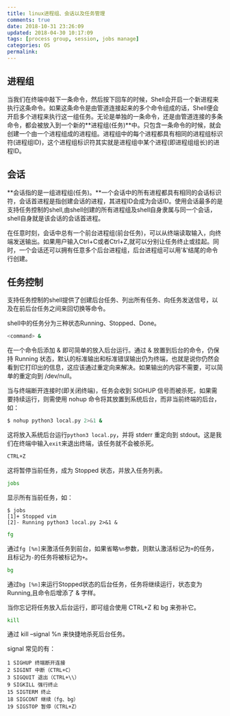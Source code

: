 ```yaml
---
title: linux进程组、会话以及任务管理
comments: true
date: 2018-10-31 23:26:09
updated: 2018-04-30 10:17:09
tags: [process group, session, jobs manage]
categories: OS
permalink:
---
```

## 进程组
当我们在终端中敲下一条命令，然后按下回车的时候，Shell会开启一个新进程来执行这条命令。如果这条命令是由管道连接起来的多个命令组成的话，Shell便会开启多个进程来执行这一组任务。无论是单独的一条命令，还是由管道连接的多条命令，都会被放入到一个新的**进程组(任务)**中。只包含一条命令的时候，就会创建一个由一个进程组成的进程组。进程组中的每个进程都具有相同的进程组标识符(进程组ID)，这个进程组标识符其实就是进程组中某个进程(即进程组组长)的进程ID。

## 会话
**会话指的是一组进程组(任务)。**一个会话中的所有进程都具有相同的会话标识符，会话首进程是指创建会话的进程，其进程ID会成为会话ID。使用会话最多的是支持任务控制的shell,由shell创建的所有进程组及shell自身隶属与同一个会话，shell自身就是该会话的会话首进程。

在任意时刻，会话中总有一个前台进程组(前台任务)，可以从终端读取输入，向终端发送输出。如果用户输入Ctrl+C或者Ctrl+Z,就可以分别让任务终止或挂起。同时，一个会话还可以拥有任意多个后台进程组，后台进程组可以用'&'结尾的命令行创建。
## 任务控制
支持任务控制的shell提供了创建后台任务、列出所有任务、向任务发送信号，以及在前后台任务之间来回切换等命令。

shell中的任务分为三种状态Running、Stopped、Done。 
``` bash
<command> &
```
在一个命令后添加 & 即可简单的放入后台运行。通过 & 放置到后台的命令，仍保持 Running 状态，默认的标准输出和标准错误输出仍为终端，也就是说你仍然会看到它打印出的信息，这应该通过重定向来解决。如果输出的内容不需要，可以简单的重定向到 /dev/null。

当与终端断开连接时(即关闭终端)，任务会收到 SIGHUP 信号而被杀死，如果需要持续运行，则需使用 nohup 命令将其放置到系统后台，而非当前终端的后台，如：
``` bash
$ nohup python3 local.py 2>&1 &
```
这将放入系统后台运行`python3 local.py`，并将 stderr 重定向到 stdout。这是我们在终端中输入`exit`来退出终端，该任务就不会被杀死。

``` bash
CTRL+Z
```
这将暂停当前任务，成为 Stopped 状态，并放入任务列表。
``` bash
jobs
```
显示所有当前任务，如：
```
$ jobs
[1]+ Stopped vim
[2]- Running python3 local.py 2>&1 &
```
``` bash
fg
```
通过`fg [%n]`来激活任务到前台，如果省略`%n`参数，则默认激活标记为`+`的任务，且标记为`-`的任务将被标记为`+`。
``` bash
bg
```
通过`bg [%n]`来运行Stopped状态的后台任务，任务将继续运行，状态变为Running,且命令后增添了 & 字样。

当你忘记将任务放入后台运行，即可组合使用 CTRL+Z 和 bg 来弥补它。
``` bash
kill
```
通过 kill –signal %n 来快捷地杀死后台任务。

signal 常见的有：
```
1 SIGHUP 终端断开连接
2 SIGINT 中断（CTRL+C）
3 SIGQUIT 退出（CTRL+\\）
9 SIGKILL 强行终止
15 SIGTERM 终止
18 SIGCONT 继续（fg、bg）
19 SIGSTOP 暂停（CTRL+Z）
```

